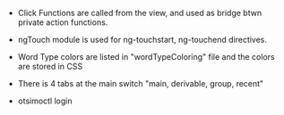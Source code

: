 
- Click Functions are called from the view, and used as bridge btwn private action functions.
- ngTouch module is used for ng-touchstart, ng-touchend directives.
- Word Type colors are listed in "wordTypeColoring" file and the colors are stored in CSS
- There is 4 tabs at the main switch "main, derivable, group, recent"

- otsimoctl login
